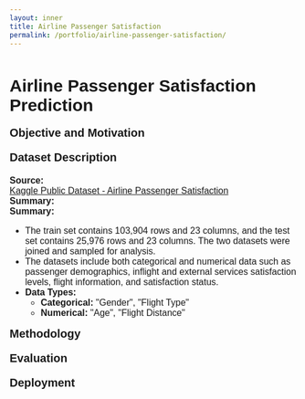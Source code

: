 ```yaml
---
layout: inner
title: Airline Passenger Satisfaction
permalink: /portfolio/airline-passenger-satisfaction/
---
```

<div class="row" style="margin-top: 50px;">

<div>
<div style="font-size:30px; font-family: 'Source Sans 3', sans-serif; font-weight: bold; margin-bottom: 20px;">Airline Passenger
Satisfaction Prediction</div>

<div style="font-size:20px; font-family: 'Source Sans 3', sans-serif; font-weight: bold; margin-bottom: 20px;">Objective and Motivation</div>

<div style="font-size:20px; font-family: 'Source Sans 3', sans-serif; font-weight: bold; margin-bottom: 20px;">Dataset Description</div>
<div style="font-size:16px; font-family: 'Source Sans 3', sans-serif; font-weight: bold;">Source:</div>
<a href="https://www.kaggle.com/datasets/teejmahal20/airline-passenger-satisfaction" style="font-size:16px; font-family: 'Source Sans 3', sans-serif;">Kaggle Public Dataset - Airline Passenger Satisfaction</a>
<div style="font-size:16px; font-family: 'Source Sans 3', sans-serif; font-weight: bold;">Summary:</div>
<div style="font-size:16px; font-family: 'Source Sans 3', sans-serif; font-weight: bold;">Summary:</div>
<div style="font-size:16px; font-family: 'Source Sans 3', sans-serif;">
  <ul>
    <li>The train set contains 103,904 rows and 23 columns, and the test set contains 25,976 rows and 23 columns. The two datasets were joined and sampled for analysis.</li>
    <li>The datasets include both categorical and numerical data such as passenger demographics, inflight and external services satisfaction levels, flight information, and satisfaction status.</li>
    <li><strong>Data Types:</strong> 
      <ul>
        <li><strong>Categorical:</strong> "Gender", "Flight Type"</li>
        <li><strong>Numerical:</strong> "Age", "Flight Distance"</li>
      </ul>
    </li>
  </ul>
</div>

<div style="font-size:20px; font-family: 'Source Sans 3', sans-serif; font-weight: bold; margin-bottom: 20px;">Methodology</div>

<div style="font-size:20px; font-family: 'Source Sans 3', sans-serif; font-weight: bold; margin-bottom: 20px;">Evaluation</div>

<div style="font-size:20px; font-family: 'Source Sans 3', sans-serif; font-weight: bold; margin-bottom: 20px;">Deployment</div>

</div>
